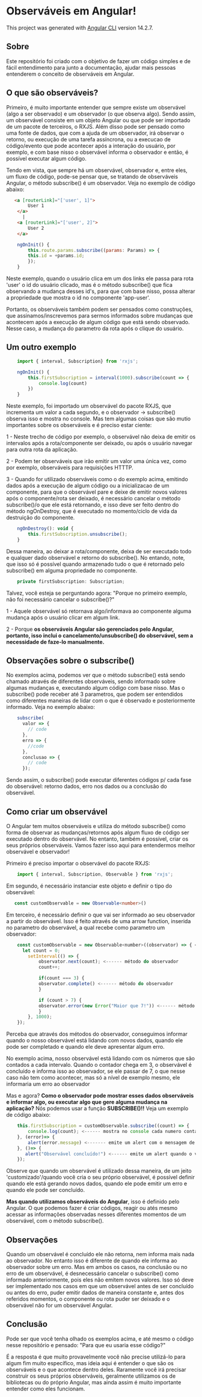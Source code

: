 # Observáveis em Angular!

This project was generated with [Angular CLI](https://github.com/angular/angular-cli) version 14.2.7.

## Sobre
Este repositório foi criado com o objetivo de fazer um código simples e de fácil entendimento para junto a documentação, ajudar mais pessoas entenderem o conceito de observáveis em Angular.

## O que são observáveis?
<p>Primeiro, é muito importante entender que sempre existe um observável (algo a ser observado) e um observador (o que observa algo). Sendo assim, um observável consiste em um objeto Angular ou que pode ser importado de um pacote de terceiros, o RXJS. Além disso pode ser pensado como uma fonte de dados, que com a ajuda de um observador, irá observar o retorno, ou execução de uma tarefa assíncrona, ou a execucao de código/evento que pode acontecer após a interação do usuário, por exemplo, e com base nisso o observável informa o observador e então, é possível executar algum código.</p>

<p>Tendo em vista, que sempre há um observável, observador e, entre eles, um fluxo de código, pode-se pensar que, se tratando de observáveis Angular, o método subscribe() é um observador. Veja no exemplo de código abaixo:</p>


```html
   <a [routerLink]="['user', 1]">
        User 1
    </a>
      |
    <a [routerLink]="['user', 2]">
        User 2
    </a>
```

```javascript
    ngOnInit() {
        this.route.params.subscribe((params: Params) => {
        this.id = +params.id;
        });
    }
```

<p>Neste exemplo, quando o usuário clica em um dos links ele passa para rota 'user' o id do usuário clicado, mas é o método subscribe() que fica observando a mudança desses id's, para que com base nisso, possa alterar a propriedade que mostra o id no componente 'app-user'.</p> 
<p>Portanto, os observáveis também podem ser pensados como construções, que assinamos/inscrevemos para sermos informados sobre mudanças que acontecem após a execução de algum código que está sendo observado. Nesse caso, a mudança do parametro da rota após o clique do usuário.</p>

## Um outro exemplo

```javascript
    import { interval, Subscription} from 'rxjs';

    ngOnInit() {
        this.firstSubscription = interval(1000).subscribe(count => {
            console.log(count)
        })
    }
```

<p>Neste exemplo, foi importado um observável do pacote RXJS, que incrementa um valor a cada segundo, e o observador -> subscribe() observa isso e mostra no console. Mas tem algumas coisas que são mutio importantes sobre os observáveis e é preciso estar ciente:</p> 

<p>1 - Neste trecho de código por exemplo, o observável não deixa de emitir os intervalos após a rota/componente ser deixado, ou após o usuário navegar para outra rota da aplicação.</p>

<p>2 - Podem ter observáveis que irão emitir um valor uma única vez, como por exemplo, observáveis para requisições HTTTP.</p>

<p>3 - Quando for utilizado observáveis como o do exemplo acima, emitindo dados após a execução de algum código ou a inicializacao de um componente, para que o observável pare e deixe de emitir novos valores após o componente/rota ser deixado, é necessário cancelar o método subscribe()/o que ele está retornando, e isso deve ser feito dentro do método ngOnDestroy, que é executado no momento/ciclo de vida da destruição do componente.</p>

```javascript
    ngOnDestroy(): void {
        this.firstSubscription.unsubscribe();
    }
```

<p>Dessa maneira, ao deixar a rota/componente, deixa de ser executado todo e qualquer dado observável e retorno do subscribe(). No entando, note, que isso só é possível quando armazenado tudo o que é retornado pelo subscribe() em alguma propriedade no componente.</p>

```typescript
    private firstSubscription: Subscription;
```

<p>Talvez, você esteja se perguntando agora: "Porque no primeiro exemplo, não foi necessário cancelar o subscribe()?"</p>

<p> 1 - Aquele observável só retornava algo/informava ao componente alguma mudança após o usuário clicar em algum link.</p>

<p> 2 - Porque <strong>os observáveis Angular são gerenciados pelo Angular, portanto, isso inclui o cancelamento/unsubscribe() do observável, sem a necessidade de faze-lo manualmente.</strong><p>

## Observações sobre o subscribe()

<p> No exemplos acima, podemos ver que o método subscribe() está sendo chamado através de diferentes observáveis, sendo informado sobre algumas mudanças e, executando algum código com base nisso. Mas o subscribe() pode receber até 3 parametros, que podem ser entendidos como diferentes maneiras de lidar com o que é observado e posteriormente informado. Veja no exemplo abaixo: </p>

```javascript
    subscribe(
      valor => {
        // code
      },
      erro => {
        //code
      },
      conclusao => {
        // code
      });
```

<p> Sendo assim, o subscribe() pode executar diferentes códigos p/ cada fase do observável: retorno dados, erro nos dados ou a conclusão do observável.</p>

## Como criar um observável

<p> O Angular tem muitos observáveis e utiliza do método subscribe() como forma de observar as mudanças/retornos após algum fluxo de código ser executado dentro do observável. No entanto, também é possível, criar os seus próprios observáveis. Vamos fazer isso aqui para entendermos melhor observável e observador!</p>

<p> Primeiro é preciso importar o observável do pacote RXJS:</p>

```javascript
    import { interval, Subscription, Observable } from 'rxjs';
```
<p> Em segundo, é necessário instanciar este objeto e definir o tipo do observável:<p>

```typescript
   const customObservable = new Observable<number>()
```
<p>Em terceiro, é necessário definir o que vai ser informado ao seu observador a partir do observável. Isso é feito através de uma arrow function, inserida no parametro do observável, a qual recebe como parametro um observador:</p>

```javascript
    const customObservable = new Observable<number>((observator) => { <------- arrow function que recebe o observador
      let count = 0;
        setInterval(() => {
            observator.next(count); <------ método do observador
            count++;

            if(count === 3) {
            observator.complete() <------ método do observador
            }

            if (count > 7) {
            observator.error(new Error("Maior que 7!")) <------ método do observador
            }
        }, 1000);
    });
```

<p> Perceba que através dos métodos do observador, conseguimos informar quando o nosso observável está lidando com novos dados, quando ele pode ser completado e quando ele deve apresentar algum erro.</p>

<p> No exemplo acima, nosso observável está lidando com os números que são contados a cada intervalo. Quando o contador chega em 3, o observável é concluído e informa isso ao observador, se ele passar de 7, o que nesse caso não tem como acontecer, mas só a nível de exemplo mesmo, ele informaria um erro ao observador</p>

<p> Mas e agora? <strong>Como o observador pode mostrar esses dados observáveis e informar algo, ou executar algo que gere alguma mudança na aplicação?</strong> Nós podemos usar a função <strong>SUBSCRIBE()!!</strong> Veja um exemplo de código abaixo:</p>

```javascript
    this.firstSubscription = customObservable.subscribe((count) => {
        console.log(count); <------ mostra no console cada numero contado emitido pelo observável e informado ao observador.
    }, (error)=> {  
        alert(error.message) <------- emite um alert com o mensagem de erro definida e informada ao observador, no observável.
    }, ()=> {
       alert("Observável concluído!") <------ emite um alert quando o valor contado pelo observável é 3 e é informado ao observador como concluído.
    });
```

<p> Observe que quando um observável é utilizado dessa maneira, de um jeito 'customizado'/quando você cria o seu próprio observável, é possível definir quando ele está gerando novos dados, quando ele pode emitir um erro e quando ele pode ser concluído.</p><strong>Mas quando utilizamos observáveis do Angular</strong>, isso é definido pelo Angular. O que podemos fazer é criar códigos, reagir ou atés mesmo acessar as informações observadas nesses diferentes momentos de um observável, com o método subscribe().</p>

## Observações
<p>Quando um observável é concluído ele não retorna, nem informa mais nada ao observador. No entanto isso é diferente de quando ele informa ao observador sobre um erro. Mas em ambos os casos, na conclusão ou no erro de um observável, é desnecessário cancelar o subscribe() como informado anteriormente, pois eles não emitem novos valores. Isso só deve ser implementado nos casos em que um observável antes de ser concluído ou antes do erro, puder emitir dados de maneira constante e, antes dos referidos momentos, o componente ou rota puder ser deixado e o observável não for um observável Angular.</p>

## Conclusão
<p> Pode ser que você tenha olhado os exemplos acima, e até mesmo o código nesse repositório e pensado: "Para que eu usaria esse código?"</p>
<p>É a resposta é que muito provavelmente você não precise utilizá-lo para algum fim muito específico, mas ideia aqui é entender o que são os observáveis e o que acontece dentro deles. Raramente você irá precisar construir os seus próprios observáveis, geralmente utilizamos os de bibliotecas ou do próprio Angular, mas ainda assim é muito importante entender como eles funcionam.</p>

